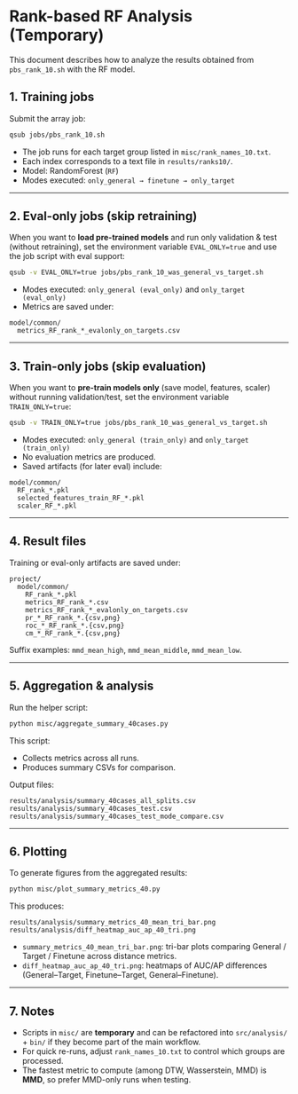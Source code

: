 # Rank-based RF Analysis (Temporary)

This document describes how to analyze the results obtained from
`pbs_rank_10.sh` with the RF model.

## 1. Training jobs

Submit the array job:

```bash
qsub jobs/pbs_rank_10.sh
````

* The job runs for each target group listed in `misc/rank_names_10.txt`.
* Each index corresponds to a text file in `results/ranks10/`.
* Model: RandomForest (`RF`)
* Modes executed: `only_general → finetune → only_target`

---

## 2. Eval-only jobs (skip retraining)

When you want to **load pre-trained models** and run only validation & test
(without retraining), set the environment variable `EVAL_ONLY=true` and use
the job script with eval support:

```bash
qsub -v EVAL_ONLY=true jobs/pbs_rank_10_was_general_vs_target.sh
```

* Modes executed: `only_general (eval_only)` and `only_target (eval_only)`
* Metrics are saved under:

```
model/common/
  metrics_RF_rank_*_evalonly_on_targets.csv
```

---

## 3. Train-only jobs (skip evaluation)

When you want to **pre-train models only** (save model, features, scaler)
without running validation/test, set the environment variable `TRAIN_ONLY=true`:

```bash
qsub -v TRAIN_ONLY=true jobs/pbs_rank_10_was_general_vs_target.sh
```

* Modes executed: `only_general (train_only)` and `only_target (train_only)`
* No evaluation metrics are produced.
* Saved artifacts (for later eval) include:

```
model/common/
  RF_rank_*.pkl
  selected_features_train_RF_*.pkl
  scaler_RF_*.pkl
```

---

## 4. Result files

Training or eval-only artifacts are saved under:

```
project/
  model/common/
    RF_rank_*.pkl
    metrics_RF_rank_*.csv
    metrics_RF_rank_*_evalonly_on_targets.csv
    pr_*_RF_rank_*.{csv,png}
    roc_*_RF_rank_*.{csv,png}
    cm_*_RF_rank_*.{csv,png}
```

Suffix examples: `mmd_mean_high`, `mmd_mean_middle`, `mmd_mean_low`.

---

## 5. Aggregation & analysis

Run the helper script:

```bash
python misc/aggregate_summary_40cases.py
```

This script:

* Collects metrics across all runs.
* Produces summary CSVs for comparison.

Output files:

```
results/analysis/summary_40cases_all_splits.csv
results/analysis/summary_40cases_test.csv
results/analysis/summary_40cases_test_mode_compare.csv
```

---

## 6. Plotting

To generate figures from the aggregated results:

```bash
python misc/plot_summary_metrics_40.py
```

This produces:

```
results/analysis/summary_metrics_40_mean_tri_bar.png
results/analysis/diff_heatmap_auc_ap_40_tri.png
```

* `summary_metrics_40_mean_tri_bar.png`: tri-bar plots comparing
  General / Target / Finetune across distance metrics.
* `diff_heatmap_auc_ap_40_tri.png`: heatmaps of AUC/AP differences
  (General–Target, Finetune–Target, General–Finetune).

---

## 7. Notes

* Scripts in `misc/` are **temporary** and can be refactored into
  `src/analysis/` + `bin/` if they become part of the main workflow.
* For quick re-runs, adjust `rank_names_10.txt` to control which groups are processed.
* The fastest metric to compute (among DTW, Wasserstein, MMD) is **MMD**,
  so prefer MMD-only runs when testing.

```

